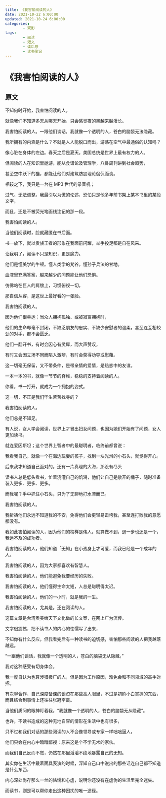 ```yaml
---
title: 《我害怕阅读的人》
date: 2021-10-22 6:00:00
updated: 2021-10-24 6:00:00
categories:
        - 观影
tags:
        - 阅读
        - 短文
        - 读后感
        - 读书笔记
---
```


# 《我害怕阅读的人》

## 原文

不知何时开始，我害怕阅读的人。

就像我们不知道冬天从哪天开始，只会感觉夜的黑越来越漫长。

我害怕阅读的人。一跟他们谈话，我就像一个透明的人，苍白的脑袋无法隐藏。

我所拥有的内涵是什么？不就是人人能脱口而出，游荡在空气中最通俗的认知吗？

像心脏在身体的左边。春天之后是夏天。美国总统是世界上最有权力的人。

但阅读的人在知识里遨游，能从食谱论及管理学，八卦周刊讲到社会趋势，

甚至空中跃下的猫，都能让他们对建筑防震理论侃侃而谈。

相较之下，我只是一台在 MP3 世代的录音机；

过气、无法调整。我最引以为傲的论述，恐怕只是他多年前书架上某本书里的某段文字，

而且，还是不被荧光笔画线注记的那一段。

我害怕阅读的人。

当他们阅读时，脸就藏匿在书后面。

书一放下，就以贵族王者的形象在我面前闪耀，举手投足都是自在风采。

让我明了，阅读不只是知识，更是魔力。

他们是懂美学的牛顿。懂人类学的梵谷。懂孙子兵法的甘地。

血液里充满答案，越来越少的问题能让他们恐惧。

彷佛站在巨人的肩牓上，习惯俯视一切。

那自信从容，是这世上最好看的一张脸。

我害怕阅读的人。

因为他们很幸运；当众人拥抱孤独、或被寂寞拥抱时，

他们的生命却毫不封闭，不缺乏朋友的忠实、不缺少安慰者的温柔，甚至连互相较劲的对手，都不会匮乏。

他们一翻开书，有时会因心有灵犀，而大声赞叹，

有时又会因立场不同而陷入激辨，有时会获得劝导或慰藉。

这一切毫无保留，又不带条件，是带亲情的爱情，是热恋中的友谊。

一本一本的书，就像一节节的脊椎，稳稳的支持着阅读的人。

你看，书一打开，就成为一个拥抱的姿式。

这一切，不正是我们毕生苦苦找寻的？

我害怕阅读的人。

他们总是不知足。

有人说，女人学会阅读，世界上才冒出妇女问题，也因为她们开始有了问题，女人更加读书。

就连爱因斯坦；这个世界上智者中的最聪明者，临终前都曾说：

我看我自己，就像一个在海边玩耍的孩子，找到一块光滑的小石头，就觉得开心。

后来我才知道自己面对的，还有一片真理的大海，那没有尽头

读书人总是低头看书，忙着浇灌自己的饥渴，他们让自己是敞开的桶子，随时准备装入更多、更多、更多。

而我呢？手中抓住小石头，只为了无聊地打水漂而已。

我害怕阅读的人。

我祈祷他们永远不知道我的不安，免得他们会更轻易击垮我，甚至连打败我的意愿都没有。

我如此害怕阅读的人，因为他们的榜样是伟人，就算做不到，退一步也还是一个，我远不及的成功者。

我害怕阅读的人，他们知道「无知」在小孩身上才可爱，而我已经是一个成年的人。

我害怕阅读的人，因为大家都喜欢有智慧人。

我害怕阅读的人，他们能避免我要经历的失败。

我害怕阅读的人，他们懂得生命太短，人总是聪明得太迟。

我害怕阅读的人，他们的一小时，就是我的一生。

我害怕阅读的人，尤其是，还在阅读的人。

这篇文章是台湾奥美给天下文化做的长文案，在网上广为流传。

文字很震撼，把不读书人的内心的怯懦写了出来，

不知你有什么反应，但我看完后有一种读书的迫切感，害怕那些阅读的人把我越落越远。

“一跟他们谈话，我就像一个透明的人，苍白的脑袋无从隐藏。”

我对这种感受有切身体会。

我一度自认为也算涉猎极广的人，但是因为工作原因，难免会和不同领域的高手对招。

有次聊合作，自己深度备课的谈资在那些高人眼里，不过是初阶小白掌握的东西，而且结合到事情上还往往张冠李戴。

当他们质问的眼神盯着我，“我就像一个透明的人，苍白的脑袋无从隐藏”。

也许，不读书造成的这种无地自容的情形在生活中也有很多，

只不过和我们对话的那些阅读的人不会像领导或专家一样咄咄逼人，

他们只会在内心中暗暗鄙视：原来这是个不学无术的家伙。

而我们自己反而不觉，仍然在那里滔滔不绝地暴露自己的无知。

其实你在生活中戴着面具表演的时候，深知自己口中说出的那些话连自己都不知道是什么东西，

内心深处尚存那么一丝的怯懦和心虚，说明你还没有在虚伪的生活里完全迷失。

而读书，则是可以帮你走出这种困扰的唯一途径。
